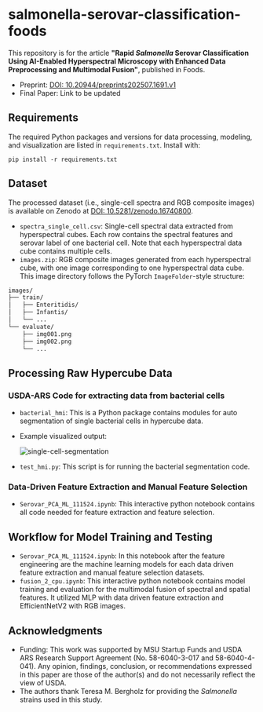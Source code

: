 # salmonella-serovar-classification-foods
This repository is for the article **"Rapid *Salmonella* Serovar Classification Using AI-Enabled Hyperspectral Microscopy with Enhanced Data Preprocessing and Multimodal Fusion"**, published in Foods.

- Preprint: [DOI: 10.20944/preprints202507.1691.v1](https://doi.org/10.20944/preprints202507.1691.v1)
- Final Paper: Link to be updated


## Requirements

The required Python packages and versions for data processing, modeling, and visualization are listed in `requirements.txt`. Install with:
```
pip install -r requirements.txt
```


## Dataset

The processed dataset (i.e., single-cell spectra and RGB composite images) is available on Zenodo at [DOI: 10.5281/zenodo.16740800](https://zenodo.org/records/16740800).

- `spectra_single_cell.csv`: Single-cell spectral data extracted from hyperspectral cubes. Each row contains the spectral features and serovar label of one bacterial cell. Note that each hyperspectral data cube contains multiple cells.
- `images.zip`: RGB composite images generated from each hyperspectral cube, with one image corresponding to one hyperspectral data cube. This image directory follows the PyTorch `ImageFolder`-style structure: 

```bash
images/
├── train/
│   ├── Enteritidis/
│   ├── Infantis/
│   └── ...
└── evaluate/
    ├── img001.png
    ├── img002.png
    └── ...
```


## Processing Raw Hypercube Data
### USDA-ARS Code for extracting data from bacterial cells

- `bacterial_hmi`: This is a Python package contains modules for auto segmentation of single bacterial cells in hypercube data.

- Example visualized output:

    ![single-cell-segmentation](readme/single-cell-segmentation.png)
- `test_hmi.py`: This script is for running the bacterial segmentation code.

### Data-Driven Feature Extraction and Manual Feature Selection
- `Serovar_PCA_ML_111524.ipynb`: This interactive python notebook contains all code needed for feature extraction and feature selection.

## Workflow for Model Training and Testing

- `Serovar_PCA_ML_111524.ipynb`: In this notebook after the feature engineering are the machine learning models for each data driven feature extraction and manual feature selection datasets.
- `fusion_2_cpu.ipynb`: This interactive python notebook contains model training and evaluation for the multimodal fusion of spectral and spatial features. It utilized MLP with data driven feature extraction and EfficientNetV2 with RGB images.


## Acknowledgments

- Funding: This work was supported by MSU Startup Funds and USDA ARS Research Support Agreement (No. 58-6040-3-017 and 58-6040-4-041). Any opinion, findings, conclusion, or recommendations expressed in this paper are those of the author(s) and do not necessarily reflect the view of USDA.
- The authors thank Teresa M. Bergholz for providing the *Salmonella* strains used in this study.
